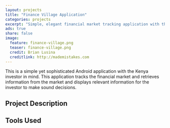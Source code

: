 ```yaml
---
layout: projects
title: "Finance Village Application"
categories: projects
excerpt: "Simple, elegant financial market tracking application with the investor in mind."
ads: true
share: false
image:
  feature: finance-village.png
  teaser: finance-village.png
  credit: Brian Lusina
  creditlink: http://mademistakes.com
---
```


This is a simple yet sophisticated Android application with the Kenya investor in mind. This application tracks the financial market and retrieves information from the market and displays relevant information for the investor to make sound decisions.

## Project Description



## Tools Used


